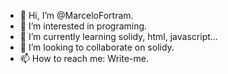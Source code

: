 - 👋 Hi, I’m @MarceloFortram.
- 👀 I’m interested in programing.
- 🌱 I’m currently learning solidy, html, javascript...
- 💞️ I’m looking to collaborate on solidy.
- 📫 How to reach me: Write-me.

<!---
MarceloFortram/MarceloFortram is a ✨ special ✨ repository because its `README.md` (this file) appears on your GitHub profile.
You can click the Preview link to take a look at your changes.
--->
